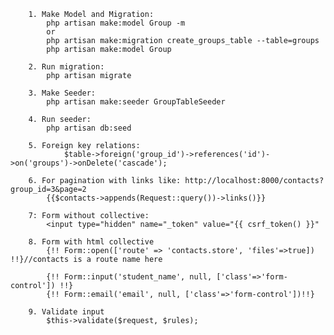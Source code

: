         1. Make Model and Migration:
        	php artisan make:model Group -m
        	or
        	php artisan make:migration create_groups_table --table=groups
        	php artisan make:model Group
        
        2. Run migration:
        	php artisan migrate
        
        3. Make Seeder:
        	php artisan make:seeder GroupTableSeeder
        
        4. Run seeder:
        	php artisan db:seed
        
        5. Foreign key relations:
        		$table->foreign('group_id')->references('id')->on('groups')->onDelete('cascade');
        
        6. For pagination with links like: http://localhost:8000/contacts?group_id=3&page=2
        	{{$contacts->appends(Request::query())->links()}}
        
        7: Form without collective:
        	<input type="hidden" name="_token" value="{{ csrf_token() }}"
        
        8. Form with html collective
        	{!! Form::open(['route' => 'contacts.store', 'files'=>true]) !!}//contacts is a route name here
        
        	{!! Form::input('student_name', null, ['class'=>'form-control']) !!}
        	{!! Form::email('email', null, ['class'=>'form-control'])!!}
        
        9. Validate input
            $this->validate($request, $rules);
